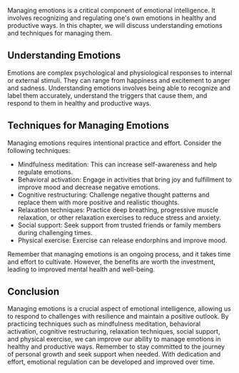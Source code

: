
Managing emotions is a critical component of emotional intelligence. It involves recognizing and regulating one's own emotions in healthy and productive ways. In this chapter, we will discuss understanding emotions and techniques for managing them.

Understanding Emotions
----------------------

Emotions are complex psychological and physiological responses to internal or external stimuli. They can range from happiness and excitement to anger and sadness. Understanding emotions involves being able to recognize and label them accurately, understand the triggers that cause them, and respond to them in healthy and productive ways.

Techniques for Managing Emotions
--------------------------------

Managing emotions requires intentional practice and effort. Consider the following techniques:

* Mindfulness meditation: This can increase self-awareness and help regulate emotions.
* Behavioral activation: Engage in activities that bring joy and fulfillment to improve mood and decrease negative emotions.
* Cognitive restructuring: Challenge negative thought patterns and replace them with more positive and realistic thoughts.
* Relaxation techniques: Practice deep breathing, progressive muscle relaxation, or other relaxation exercises to reduce stress and anxiety.
* Social support: Seek support from trusted friends or family members during challenging times.
* Physical exercise: Exercise can release endorphins and improve mood.

Remember that managing emotions is an ongoing process, and it takes time and effort to cultivate. However, the benefits are worth the investment, leading to improved mental health and well-being.

Conclusion
----------

Managing emotions is a crucial aspect of emotional intelligence, allowing us to respond to challenges with resilience and maintain a positive outlook. By practicing techniques such as mindfulness meditation, behavioral activation, cognitive restructuring, relaxation techniques, social support, and physical exercise, we can improve our ability to manage emotions in healthy and productive ways. Remember to stay committed to the journey of personal growth and seek support when needed. With dedication and effort, emotional regulation can be developed and improved over time.
